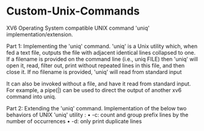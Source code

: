 # Custom-Unix-Commands
XV6 Operating System compatible UNIX command 'uniq' implementation/extension.

Part 1: Implementing the 'uniq' command.
'uniq' is a Unix utility which, when fed a text file, outputs the file with adjacent identical lines collapsed to one. If a filename is provided on the command line (i.e., uniq FILE) then 'uniq' will open it, read, filter out, print without repeated lines in this file, and then close it. If no filename is provided, 'uniq' will read from standard input

It can also be invoked without a file, and have it read from standard input. For example, a pipe(|) can be used to direct the output of another xv6 command into uniq.

Part 2: Extending the 'uniq' command. 
Implementation of the below two behaviors of UNIX 'uniq' utility :
• -c: count and group prefix lines by the number of occurrences 
• -d: only print duplicate lines
